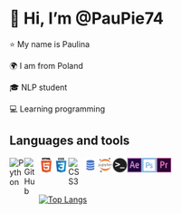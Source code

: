 # 👋 Hi, I’m @PauPie74

:star: My name is Paulina

:earth_africa: I am from Poland

:mortar_board: NLP student

:computer: Learning programming

## Languages and tools
<img align="left" alt="Python" width="26px" src="https://raw.githubusercontent.com/jmnote/z-icons/master/svg/python.svg" />
<img align="left" alt="GitHub" width="26px" src="https://raw.githubusercontent.com/jmnote/z-icons/master/svg/github.svg" />
<img align="left" alt="HTML5" width="26px" src="https://raw.githubusercontent.com/github/explore/80688e429a7d4ef2fca1e82350fe8e3517d3494d/topics/html/html.png" />
<img align="left" alt="CSS3" width="26px" src="https://raw.githubusercontent.com/github/explore/80688e429a7d4ef2fca1e82350fe8e3517d3494d/topics/css/css.png" />
<img align="left" alt="CSS3" width="26px" src="https://raw.githubusercontent.com/jmnote/z-icons/master/svg/javascript.svg" />
<img align="left" alt="SQL" width="26px" src="https://raw.githubusercontent.com/github/explore/80688e429a7d4ef2fca1e82350fe8e3517d3494d/topics/sql/sql.png" />
<img align="left" alt="Jupyter" width="26px" src="https://raw.githubusercontent.com/devicons/devicon/9f4f5cdb393299a81125eb5127929ea7bfe42889/icons/jupyter/jupyter-original-wordmark.svg" />
<img align="left" alt="Terminal" width="26px" src="https://raw.githubusercontent.com/github/explore/80688e429a7d4ef2fca1e82350fe8e3517d3494d/topics/terminal/terminal.png" />
<img align="left" alt="AE" width="26px" src="https://raw.githubusercontent.com/devicons/devicon/9f4f5cdb393299a81125eb5127929ea7bfe42889/icons/aftereffects/aftereffects-original.svg" />
<img align="left" alt="PS" width="26px" src="https://raw.githubusercontent.com/devicons/devicon/9f4f5cdb393299a81125eb5127929ea7bfe42889/icons/photoshop/photoshop-line.svg" />
<img align="left" alt="PP" width="26px" src="https://raw.githubusercontent.com/devicons/devicon/9f4f5cdb393299a81125eb5127929ea7bfe42889/icons/premierepro/premierepro-original.svg" />

<br />
<br />
<br />



[![Top Langs](https://github-readme-stats.vercel.app/api/top-langs/?username=PauPie74&hide=jupyter%20notebook&layout=compact&theme=radical)](https://github.com/anuraghazra/github-readme-stats)

<!---
PauPie74/PauPie74 is a ✨ special ✨ repository because its `README.md` (this file) appears on your GitHub profile.
You can click the Preview link to take a look at your changes.
--->
